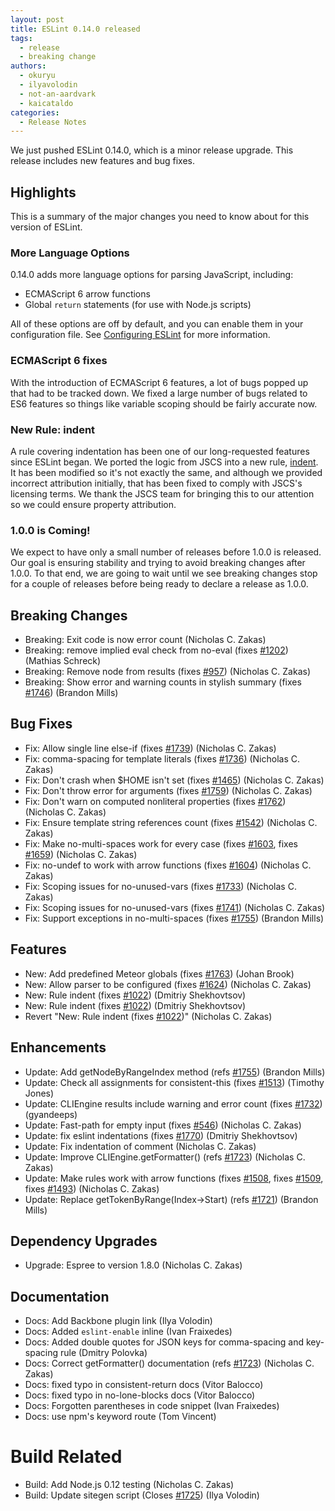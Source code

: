 ```yaml
---
layout: post
title: ESLint 0.14.0 released
tags:
  - release
  - breaking change
authors:
  - okuryu
  - ilyavolodin
  - not-an-aardvark
  - kaicataldo
categories:
  - Release Notes
---
```


We just pushed ESLint 0.14.0, which is a minor release upgrade. This release includes new features and bug fixes.

## Highlights

This is a summary of the major changes you need to know about for this version of ESLint.

### More Language Options

0.14.0 adds more language options for parsing JavaScript, including:

* ECMAScript 6 arrow functions
* Global `return` statements (for use with Node.js scripts)

All of these options are off by default, and you can enable them in your configuration file. See [Configuring ESLint](https://eslint.org/docs/user-guide/configuring) for more information.

### ECMAScript 6 fixes

With the introduction of ECMAScript 6 features, a lot of bugs popped up that had to be tracked down. We fixed a large number of bugs related to ES6 features so things like variable scoping should be fairly accurate now.

### New Rule: indent

A rule covering indentation has been one of our long-requested features since ESLint began. We ported the logic from JSCS into a new rule, [indent](https://eslint.org/docs/rules/indent). It has been modified so it's not exactly the same, and although we provided incorrect attribution initially, that has been fixed to comply with JSCS's licensing terms. We thank the JSCS team for bringing this to our attention so we could ensure property attribution.

### 1.0.0 is Coming!

We expect to have only a small number of releases before 1.0.0 is released. Our goal is ensuring stability and trying to avoid breaking changes after 1.0.0. To that end, we are going to wait until we see breaking changes stop for a couple of releases before being ready to declare a release as 1.0.0.

## Breaking Changes

* Breaking: Exit code is now error count (Nicholas C. Zakas)
* Breaking: remove implied eval check from no-eval (fixes [#1202](https://github.com/eslint/eslint/issues/1202)) (Mathias Schreck)
* Breaking: Remove node from results (fixes [#957](https://github.com/eslint/eslint/issues/957)) (Nicholas C. Zakas)
* Breaking: Show error and warning counts in stylish summary (fixes [#1746](https://github.com/eslint/eslint/issues/1746)) (Brandon Mills)

## Bug Fixes

* Fix: Allow single line else-if (fixes [#1739](https://github.com/eslint/eslint/issues/1739)) (Nicholas C. Zakas)
* Fix: comma-spacing for template literals (fixes [#1736](https://github.com/eslint/eslint/issues/1736)) (Nicholas C. Zakas)
* Fix: Don't crash when $HOME isn't set (fixes [#1465](https://github.com/eslint/eslint/issues/1465)) (Nicholas C. Zakas)
* Fix: Don't throw error for arguments (fixes [#1759](https://github.com/eslint/eslint/issues/1759)) (Nicholas C. Zakas)
* Fix: Don't warn on computed nonliteral properties (fixes [#1762](https://github.com/eslint/eslint/issues/1762)) (Nicholas C. Zakas)
* Fix: Ensure template string references count (fixes [#1542](https://github.com/eslint/eslint/issues/1542)) (Nicholas C. Zakas)
* Fix: Make no-multi-spaces work for every case (fixes [#1603](https://github.com/eslint/eslint/issues/1603), fixes [#1659](https://github.com/eslint/eslint/issues/1659)) (Nicholas C. Zakas)
* Fix: no-undef to work with arrow functions (fixes [#1604](https://github.com/eslint/eslint/issues/1604)) (Nicholas C. Zakas)
* Fix: Scoping issues for no-unused-vars (fixes [#1733](https://github.com/eslint/eslint/issues/1733)) (Nicholas C. Zakas)
* Fix: Scoping issues for no-unused-vars (fixes [#1741](https://github.com/eslint/eslint/issues/1741)) (Nicholas C. Zakas)
* Fix: Support exceptions in no-multi-spaces (fixes [#1755](https://github.com/eslint/eslint/issues/1755)) (Brandon Mills)

## Features

* New: Add predefined Meteor globals (fixes [#1763](https://github.com/eslint/eslint/issues/1763)) (Johan Brook)
* New: Allow parser to be configured (fixes [#1624](https://github.com/eslint/eslint/issues/1624)) (Nicholas C. Zakas)
* New: Rule indent (fixes [#1022](https://github.com/eslint/eslint/issues/1022)) (Dmitriy Shekhovtsov)
* New: Rule indent (fixes [#1022](https://github.com/eslint/eslint/issues/1022)) (Dmitriy Shekhovtsov)
* Revert "New: Rule indent (fixes [#1022](https://github.com/eslint/eslint/issues/1022))" (Nicholas C. Zakas)

## Enhancements

* Update: Add getNodeByRangeIndex method (refs [#1755](https://github.com/eslint/eslint/issues/1755)) (Brandon Mills)
* Update: Check all assignments for consistent-this (fixes [#1513](https://github.com/eslint/eslint/issues/1513)) (Timothy Jones)
* Update: CLIEngine results include warning and error count (fixes [#1732](https://github.com/eslint/eslint/issues/1732)) (gyandeeps)
* Update: Fast-path for empty input (fixes [#546](https://github.com/eslint/eslint/issues/546)) (Nicholas C. Zakas)
* Update: fix eslint indentations (fixes [#1770](https://github.com/eslint/eslint/issues/1770)) (Dmitriy Shekhovtsov)
* Update: Fix indentation of comment (Nicholas C. Zakas)
* Update: Improve CLIEngine.getFormatter() (refs [#1723](https://github.com/eslint/eslint/issues/1723)) (Nicholas C. Zakas)
* Update: Make rules work with arrow functions (fixes [#1508](https://github.com/eslint/eslint/issues/1508), fixes [#1509](https://github.com/eslint/eslint/issues/1509), fixes [#1493](https://github.com/eslint/eslint/issues/1493)) (Nicholas C. Zakas)
* Update: Replace getTokenByRange(Index->Start) (refs [#1721](https://github.com/eslint/eslint/issues/1721)) (Brandon Mills)

## Dependency Upgrades

* Upgrade: Espree to version 1.8.0 (Nicholas C. Zakas)

## Documentation

* Docs: Add Backbone plugin link (Ilya Volodin)
* Docs: Added `eslint-enable` inline (Ivan Fraixedes)
* Docs: Added double quotes for JSON keys for comma-spacing and key-spacing rule (Dmitry Polovka)
* Docs: Correct getFormatter() documentation (refs [#1723](https://github.com/eslint/eslint/issues/1723)) (Nicholas C. Zakas)
* Docs: fixed typo in consistent-return docs (Vitor Balocco)
* Docs: fixed typo in no-lone-blocks docs (Vitor Balocco)
* Docs: Forgotten parentheses in code snippet (Ivan Fraixedes)
* Docs: use npm's keyword route (Tom Vincent)

# Build Related

* Build: Add Node.js 0.12 testing (Nicholas C. Zakas)
* Build: Update sitegen script (Closes [#1725](https://github.com/eslint/eslint/issues/1725)) (Ilya Volodin)
